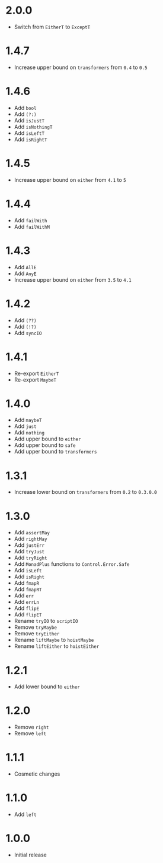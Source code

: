 # 2.0.0

* Switch from `EitherT` to `ExceptT`

# 1.4.7

* Increase upper bound on `transformers` from `0.4` to `0.5`

# 1.4.6

* Add `bool`
* Add `(?:)`
* Add `isJustT`
* Add `isNothingT`
* Add `isLeftT`
* Add `isRightT`

# 1.4.5

* Increase upper bound on `either` from `4.1` to `5`

# 1.4.4

* Add `failWith`
* Add `failWithM`

# 1.4.3

* Add `AllE`
* Add `AnyE`
* Increase upper bound on `either` from `3.5` to `4.1`

# 1.4.2

* Add `(??)`
* Add `(!?)`
* Add `syncIO`

# 1.4.1

* Re-export `EitherT`
* Re-export `MaybeT`

# 1.4.0

* Add `maybeT`
* Add `just`
* Add `nothing`
* Add upper bound to `either`
* Add upper bound to `safe`
* Add upper bound to `transformers`

# 1.3.1

* Increase lower bound on `transformers` from `0.2` to `0.3.0.0`

# 1.3.0

* Add `assertMay`
* Add `rightMay`
* Add `justErr`
* Add `tryJust`
* Add `tryRight`
* Add `MonadPlus` functions to `Control.Error.Safe`
* Add `isLeft`
* Add `isRight`
* Add `fmapR`
* Add `fmapRT`
* Add `err`
* Add `errLn`
* Add `flipE`
* Add `flipET`
* Rename `tryIO` to `scriptIO`
* Remove `tryMaybe`
* Remove `tryEither`
* Rename `liftMaybe` to `hoistMaybe`
* Rename `liftEither` to `hoistEither`

# 1.2.1

* Add lower bound to `either`

# 1.2.0

* Remove `right`
* Remove `left`

# 1.1.1

* Cosmetic changes

# 1.1.0

* Add `left`

# 1.0.0

* Initial release
